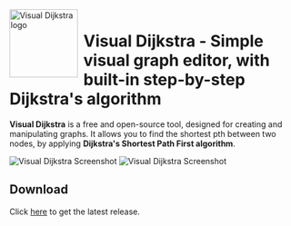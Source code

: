 <img width="120" height="120" align="left" style="float: left; margin: 0 10px 0 0;" alt="Visual Dijkstra logo" src="https://raw.githubusercontent.com/Samuele458/visual-dijkstra/main/img/visual-dijkstra-logo.png">

# Visual Dijkstra - Simple visual graph editor, with built-in step-by-step Dijkstra's algorithm


**Visual Dijkstra** is a free and open-source tool, designed for creating and manipulating graphs. It allows you to find the shortest pth between two nodes, by applying **Dijkstra's Shortest Path First algorithm**. 

![Visual Dijkstra Screenshot](https://raw.githubusercontent.com/Samuele458/visual-dijkstra/main/img/screen-001.png)
![Visual Dijkstra Screenshot](https://raw.githubusercontent.com/Samuele458/visual-dijkstra/main/img/screen-002.png)

## Download

Click [here](https://github.com/Samuele458/visual-dijkstra/releases) to get the latest release.
